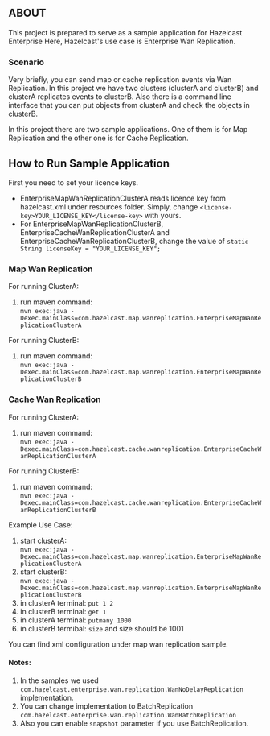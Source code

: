 <h2>ABOUT</h2>
This project is prepared to serve as a sample application for Hazelcast Enterprise
Here, Hazelcast's use case is Enterprise Wan Replication. 

 
<h3>Scenario</h3>

Very briefly, you can send map or cache replication events via Wan Replication.
In this project we have two clusters (clusterA and clusterB) and clusterA replicates events to
clusterB. Also there is a command line interface that you can put objects from clusterA and check the objects in clusterB.

In this project there are two sample applications. One of them is for Map Replication and the other one is for Cache Replication.


<h2>How to Run Sample Application</h2>

First you need to set your licence keys.

- EnterpriseMapWanReplicationClusterA reads licence key from hazelcast.xml under resources folder. Simply, change `<license-key>YOUR_LICENSE_KEY</license-key>` with yours. 
- For EnterpriseMapWanReplicationClusterB, EnterpriseCacheWanReplicationClusterA and EnterpriseCacheWanReplicationClusterB, change the value of `static String licenseKey = "YOUR_LICENSE_KEY";`



<h3>Map Wan Replication</h3>

For running ClusterA:
1) run maven command: <br/>`mvn exec:java -Dexec.mainClass=com.hazelcast.map.wanreplication.EnterpriseMapWanReplicationClusterA`

For running ClusterB:
1) run maven command: <br/>`mvn exec:java -Dexec.mainClass=com.hazelcast.map.wanreplication.EnterpriseMapWanReplicationClusterB`

<h3>Cache Wan Replication</h3>

For running ClusterA:<br/>
1) run maven command: <br/>`mvn exec:java -Dexec.mainClass=com.hazelcast.cache.wanreplication.EnterpriseCacheWanReplicationClusterA`

For running ClusterB:<br/>
1) run maven command: <br/>`mvn exec:java -Dexec.mainClass=com.hazelcast.cache.wanreplication.EnterpriseCacheWanReplicationClusterB`


Example Use Case:<br/>

1) start clusterA:<br/> `mvn exec:java -Dexec.mainClass=com.hazelcast.map.wanreplication.EnterpriseMapWanReplicationClusterA`<br/>
2) start clusterB:<br/> `mvn exec:java -Dexec.mainClass=com.hazelcast.map.wanreplication.EnterpriseMapWanReplicationClusterB`<br/>
3) in clusterA terminal: `put 1 2`<br/>
4) in clusterB terminal: `get 1`<br/>
5) in clusterA terminal: `putmany 1000`<br/>
6) in clusterB termibal: `size`  and size should be 1001<br/>


You can find xml configuration under map wan replication sample.<br/>

<h4>Notes:</h4>

1) In the samples we used `com.hazelcast.enterprise.wan.replication.WanNoDelayReplication` implementation.<br/>
2) You can change implementation to BatchReplication `com.hazelcast.enterprise.wan.replication.WanBatchReplication`<br/>
3) Also you can enable `snapshot` parameter if you use BatchReplication.<br/>